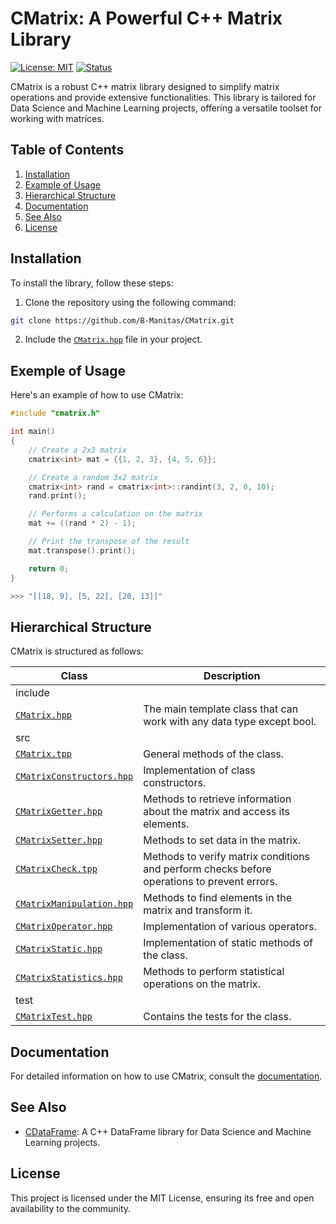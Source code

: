 # CMatrix: A Powerful C++ Matrix Library

[![License: MIT](https://img.shields.io/badge/License-MIT-yellow.svg)](https://opensource.org/licenses/MIT)
[![Status](https://img.shields.io/badge/Status-Active-green.svg)](https://github.com/B-Manitas/CMatrix)

CMatrix is a robust C++ matrix library designed to simplify matrix operations and provide extensive functionalities. This library is tailored for Data Science and Machine Learning projects, offering a versatile toolset for working with matrices.

## Table of Contents

1. [Installation](#installation)
2. [Example of Usage](#exemple-of-usage)
3. [Hierarchical Structure](#hierarchical-structure)
4. [Documentation](#documentation)
5. [See Also](#see-also)
6. [License](#license)

## Installation

To install the library, follow these steps:

1. Clone the repository using the following command:

```bash
git clone https://github.com/B-Manitas/CMatrix.git
```

2. Include the [`CMatrix.hpp`](include/CMatrix.hpp) file in your project.

## Exemple of Usage

Here's an example of how to use CMatrix:

```cpp
#include "cmatrix.h"

int main()
{
    // Create a 2x3 matrix
    cmatrix<int> mat = {{1, 2, 3}, {4, 5, 6}};

    // Create a random 3x2 matrix
    cmatrix<int> rand = cmatrix<int>::randint(3, 2, 0, 10);
    rand.print();

    // Performs a calculation on the matrix
    mat += ((rand * 2) - 1);

    // Print the transpose of the result
    mat.transpose().print();

    return 0;
}

>>> "[[18, 9], [5, 22], [20, 13]]"
```

## Hierarchical Structure

CMatrix is structured as follows:

| Class                                                        | Description                                                                                 |
| ------------------------------------------------------------ | ------------------------------------------------------------------------------------------- |
| include                                                      |                                                                                             |
| [`CMatrix.hpp`](include/CMatrix.hpp)                         | The main template class that can work with any data type except bool.                       |
| src                                                          |                                                                                             |
| [`CMatrix.tpp`](include/CMatrix.tpp)                         | General methods of the class.                                                               |
| [`CMatrixConstructors.hpp`](include/CMatrixConstructors.tpp) | Implementation of class constructors.                                                       |
| [`CMatrixGetter.hpp`](include/CMatrixGetter.tpp)             | Methods to retrieve information about the matrix and access its elements.                   |
| [`CMatrixSetter.hpp`](include/CMatrixSetter.tpp)             | Methods to set data in the matrix.                                                          |
| [`CMatrixCheck.tpp`](include/CMatrixCheck.tpp)               | Methods to verify matrix conditions and perform checks before operations to prevent errors. |
| [`CMatrixManipulation.hpp`](include/CMatrixManipulation.tpp) | Methods to find elements in the matrix and transform it.                                    |
| [`CMatrixOperator.hpp`](include/CMatrixOperator.tpp)         | Implementation of various operators.                                                        |
| [`CMatrixStatic.hpp`](include/CMatrixStatic.tpp)             | Implementation of static methods of the class.                                              |
| [`CMatrixStatistics.hpp`](include/CMatrixStatistics.tpp)     | Methods to perform statistical operations on the matrix.                                    |
| test                                                         |                                                                                             |
| [`CMatrixTest.hpp`](test/CMatrixTest.tpp)                    | Contains the tests for the class.                                                           |

## Documentation

For detailed information on how to use CMatrix, consult the [documentation](docs/cmatrix.pdf).

## See Also

- [CDataFrame](https://github.com/B-Manitas/CDataFrame): A C++ DataFrame library for Data Science and Machine Learning projects.

## License

This project is licensed under the MIT License, ensuring its free and open availability to the community.
